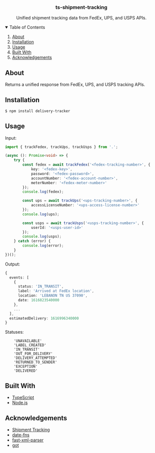 <p align="center">
  <h3 align="center">ts-shipment-tracking</h3>

  <p align="center">
    Unified shipment tracking data from FedEx, UPS, and USPS APIs.
  </p>
</p>

<details open="open">
  <summary>Table of Contents</summary>
  <ol>
    <li><a href="#about">About</a></li>
    <li><a href="#installation">Installation</a></li>
    <li><a href="#usage">Usage</a></li>
    <li><a href="#built-with">Built With</a></li>
    <li><a href="#acknowledgements">Acknowledgements</a></li>
  </ol>
</details>

## About

Returns a unified response from FedEx, UPS, and USPS tracking APIs.

## Installation

```sh
$ npm install delivery-tracker
```

## Usage

Input:

```typescript
import { trackFedex, trackUps, trackUsps } from '.';

(async (): Promise<void> => {
    try {
        const fedex = await trackFedex('<fedex-tracking-number>', {
            key: '<fedex-key>',
            password: '<fedex-password>',
            accountNumber: '<fedex-account-number>',
            meterNumber: '<fedex-meter-number>'
        });
        console.log(fedex);

        const ups = await trackUps('<ups-tracking-number>', {
            accessLicenseNumber: '<ups-access-license-number>'
        });
        console.log(ups);

        const usps = await trackUsps('<usps-tracking-number>', {
            userId: '<usps-user-id>'
        });
        console.log(usps);
    } catch (error) {
        console.log(error);
    }
})();
```

Output:

```typescript
{
  events: [
    {
      status: 'IN_TRANSIT',
      label: 'Arrived at FedEx location',
      location: 'LEBANON TN US 37090',
      date: 1616823540000
    },
    ...
  ],
  estimatedDelivery: 1616996340000
}
```

Statuses:

```
    'UNAVAILABLE'
    'LABEL_CREATED'
    'IN_TRANSIT'
    'OUT_FOR_DELIVERY'
    'DELIVERY_ATTEMPTED'
    'RETURNED_TO_SENDER'
    'EXCEPTION'
    'DELIVERED'
```

## Built With

-   [TypeScript](https://www.typescriptlang.org/)
-   [Node.js](https://nodejs.org/)

## Acknowledgements

-   [Shipment Tracking](https://github.com/hautelook/shipment-tracking)
-   [date-fns](https://date-fns.org/)
-   [fast-xml-parser](https://github.com/NaturalIntelligence/fast-xml-parser)
-   [got](https://github.com/sindresorhus/got)
